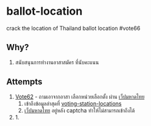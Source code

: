 # ballot-location
crack the location of Thailand ballot location #vote66

## Why?
1. สนับสนุนการทำงานอาสาสมัคร ที่นับคะแนน

## Attempts
1. [Vote62](https://volunteer.vote62.com/apply/reserve-form/) -  ถามเอาจากอาสา เลือกหน่วยเลือกตั้ง ผ่าน [เว็ปมหาดไทย](https://boraservices.bora.dopa.go.th/election/enqelection/)
    1. เข้าถึงข้อมูลล่าสุดที่ [voting-station-locations](https://github.com/heypoom/voting-station-locations)
    2. [เว็ปมหาดไทย](https://boraservices.bora.dopa.go.th/election/enqelection/) อยู่หลัง captcha ทำให้ไม่สามารถเข้าถึงได้
2. []() 
    1. 
